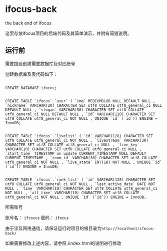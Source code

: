 # ifocus-back

the back end of ifocus

这里存放ifocus项目的后端代码及其简单演示，并附有简短说明。

## 运行前

需要提前创建需要数据库及对应账号

创建数据库及表代码如下：

```mysql

CREATE DATABASE ifocus;


CREATE TABLE `ifocus`.`user` ( `img` MEDIUMBLOB NULL DEFAULT NULL , `nickname` VARCHAR(20) CHARACTER SET utf8 COLLATE utf8_general_ci NULL DEFAULT NULL , `slogan` VARCHAR(50) CHARACTER SET utf8 COLLATE utf8_general_ci NULL DEFAULT NULL , `id` VARCHAR(128) CHARACTER SET utf8 COLLATE utf8_general_ci NOT NULL , UNIQUE `id` (`id`)) ENGINE = InnoDB;


CREATE TABLE `ifocus`.`livelist` ( `id` VARCHAR(128) CHARACTER SET utf8 COLLATE utf8_general_ci NOT NULL , `livestream` VARCHAR(30) CHARACTER SET utf8 COLLATE utf8_general_ci NULL , `live_key` VARCHAR(10) CHARACTER SET utf8 COLLATE utf8_general_ci NULL , `start_time` TIMESTAMP on update CURRENT_TIMESTAMP NULL DEFAULT CURRENT_TIMESTAMP , `room_id` VARCHAR(30) CHARACTER SET utf8 COLLATE utf8_general_ci NOT NULL , `live_state` INT(10) NOT NULL , UNIQUE `id` (`id`)) ENGINE = InnoDB;


CREATE TABLE `ifocus`.`rank_list` ( `id` VARCHAR(128) CHARACTER SET utf8 COLLATE utf8_general_ci NOT NULL , `last_active_date` DATE NOT NULL , `time` VARCHAR(10) CHARACTER SET utf8 COLLATE utf8_general_ci NOT NULL , `all_time` VARCHAR(10) CHARACTER SET utf8 COLLATE utf8_general_ci NOT NULL , UNIQUE `id` (`id`)) ENGINE = InnoDB;

```

所需账号

账号名： `ifcocus`
密码： `ifocus`

由于涉及网络通信，请保证运行时项目的根目录为`http://localhost/ifocus-back/`

如果需要修改上述内容，请参照./index.html的说明进行修改